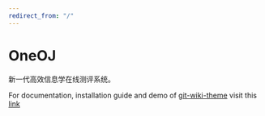 ```yaml
---
redirect_from: "/"
---
```


# OneOJ

新一代高效信息学在线测评系统。

For documentation, installation guide and demo of [git-wiki-theme](git-wiki-theme) visit this [link](http://drassil.github.io/git-wiki/)

